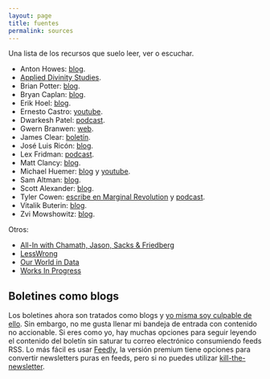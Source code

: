 ```yaml
---
layout: page
title: fuentes
permalink: sources
---
```

Una lista de los recursos que suelo leer, ver o escuchar.

- Anton Howes: [blog](https://antonhowes.substack.com/).
- [Applied Divinity Studies](https://applieddivinitystudies.com/).
- Brian Potter: [blog](https://constructionphysics.substack.com/).
- Bryan Caplan: [blog](https://betonit.substack.com/).
- Erik Hoel: [blog](https://erikhoel.substack.com/).
- Ernesto Castro: [youtube](https://www.youtube.com/user/holamellamololillo).
- Dwarkesh Patel: [podcast](https://www.youtube.com/c/DwarkeshPatel).
- Gwern Branwen: [web](https://www.gwern.net/).
- James Clear: [boletín](https://jamesclear.com/3-2-1).
- José Luis Ricón: [blog](http://nintil.com/).
- Lex Fridman: [podcast](https://open.spotify.com/show/2MAi0BvDc6GTFvKFPXnkCL?si=vTInSKlZRPqhxfO_A5n8pw).
- Matt Clancy: [blog](https://mattsclancy.substack.com/).
- Michael Huemer: [blog](https://fakenous.net) y [youtube](https://www.youtube.com/user/owl235).
- Sam Altman: [blog](http://blog.samaltman.com/).
- Scott Alexander: [blog](https://slatestarcodex.com/).
- Tyler Cowen: [escribe en Marginal Revolution](https://marginalrevolution.com/) y [podcast](https://open.spotify.com/show/0Z1234tGXD2hVhjFrrhJ7g?si=GtIh6mp4TgKAE0rpTuchlA).
- Vitalik Buterin: [blog](https://vitalik.ca/).
- Zvi Mowshowitz: [blog](https://thezvi.substack.com/).

Otros:

- [All-In with Chamath, Jason, Sacks & Friedberg](https://open.spotify.com/show/2IqXAVFR4e0Bmyjsdc8QzF?si=3982058fe0c44631)
- [LessWrong](https://www.lesswrong.com/)
- [Our World in Data](https://ourworldindata.org/)
- [Works In Progress](https://worksinprogress.co/)


## Boletines como blogs

Los boletines ahora son tratados como blogs y [yo misma soy culpable de ello](https://rbarbadillo.substack.com/). Sin embargo, no me gusta llenar mi bandeja de entrada con contenido no accionable. Si eres como yo, hay muchas opciones para seguir leyendo el contenido del boletín sin saturar tu correo electrónico consumiendo feeds RSS. Lo más fácil es usar [Feedly](http://feedly.com/), la versión premium tiene opciones para convertir newsletters puras en feeds, pero si no puedes utilizar [kill-the-newsletter](https://www.kill-the-newsletter.com).
